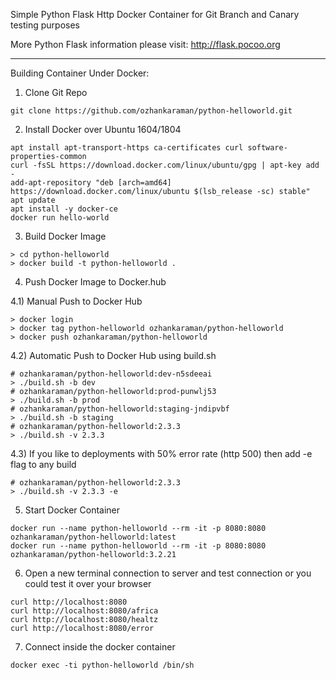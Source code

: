 Simple Python Flask Http Docker Container for Git Branch and Canary testing purposes

More Python Flask information please visit: http://flask.pocoo.org

- - -

Building Container Under Docker:
1) Clone Git Repo
```
git clone https://github.com/ozhankaraman/python-helloworld.git
```

2) Install Docker over Ubuntu 1604/1804
```
apt install apt-transport-https ca-certificates curl software-properties-common
curl -fsSL https://download.docker.com/linux/ubuntu/gpg | apt-key add -
add-apt-repository "deb [arch=amd64] https://download.docker.com/linux/ubuntu $(lsb_release -sc) stable"
apt update
apt install -y docker-ce
docker run hello-world
```

3) Build Docker Image
```
> cd python-helloworld
> docker build -t python-helloworld .
```

4) Push Docker Image to Docker.hub

4.1) Manual Push to Docker Hub
```
> docker login
> docker tag python-helloworld ozhankaraman/python-helloworld
> docker push ozhankaraman/python-helloworld
```

4.2) Automatic Push to Docker Hub using build.sh
```
# ozhankaraman/python-helloworld:dev-n5sdeeai
> ./build.sh -b dev
# ozhankaraman/python-helloworld:prod-punwlj53
> ./build.sh -b prod
# ozhankaraman/python-helloworld:staging-jndipvbf
> ./build.sh -b staging
# ozhankaraman/python-helloworld:2.3.3
> ./build.sh -v 2.3.3
```

4.3) If you like to deployments with 50% error rate (http 500) then add -e flag to any build
```
# ozhankaraman/python-helloworld:2.3.3
> ./build.sh -v 2.3.3 -e
```

5) Start Docker Container
```
docker run --name python-helloworld --rm -it -p 8080:8080 ozhankaraman/python-helloworld:latest
docker run --name python-helloworld --rm -it -p 8080:8080 ozhankaraman/python-helloworld:3.2.21
```

6) Open a new terminal connection to server and test connection or you could test it over your browser
```
curl http://localhost:8080
curl http://localhost:8080/africa
curl http://localhost:8080/healtz
curl http://localhost:8080/error
```

7) Connect inside the docker container
```
docker exec -ti python-helloworld /bin/sh
```




